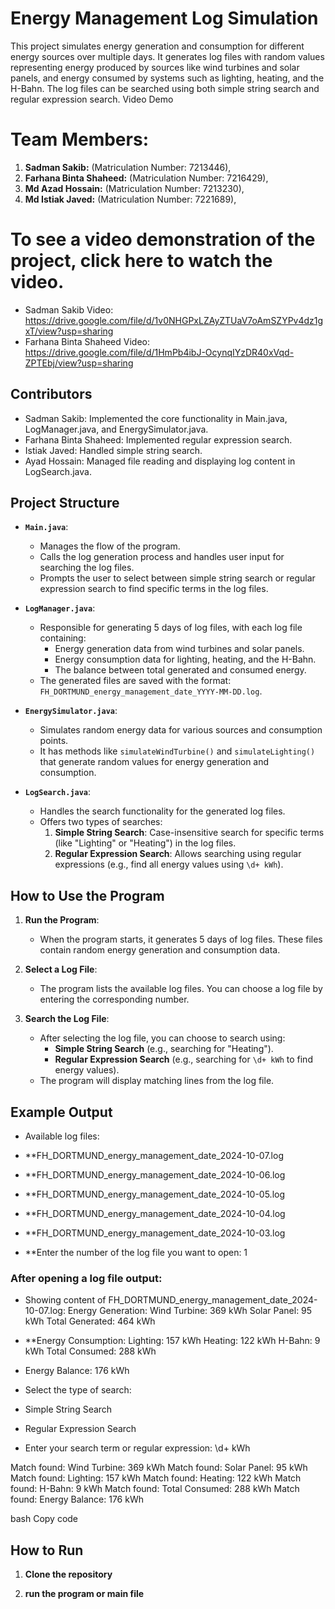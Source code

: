 # Energy Management Log Simulation

This project simulates energy generation and consumption for different energy sources over multiple days. It generates log files with random values representing energy produced by sources like wind turbines and solar panels, and energy consumed by systems such as lighting, heating, and the H-Bahn. The log files can be searched using both simple string search and regular expression search.
Video Demo
# Team Members:
1. **Sadman Sakib:** (Matriculation Number: 7213446),
2. **Farhana Binta Shaheed:** (Matriculation Number: 7216429),
3. **Md Azad Hossain:** (Matriculation Number: 7213230),
3. **Md Istiak Javed:** (Matriculation Number: 7221689),



# To see a video demonstration of the project, click here to watch the video.
 - Sadman Sakib Video: https://drive.google.com/file/d/1v0NHGPxLZAyZTUaV7oAmSZYPv4dz1gxT/view?usp=sharing
- Farhana Binta Shaheed Video: https://drive.google.com/file/d/1HmPb4ibJ-OcynqIYzDR40xVqd-ZPTEbj/view?usp=sharing

## Contributors
- Sadman Sakib: Implemented the core functionality in Main.java, LogManager.java, and EnergySimulator.java.
- Farhana Binta Shaheed: Implemented regular expression search.
- Istiak Javed: Handled simple string search.
- Ayad Hossain: Managed file reading and displaying log content in LogSearch.java.
## Project Structure

- **`Main.java`**: 
  - Manages the flow of the program.
  - Calls the log generation process and handles user input for searching the log files.
  - Prompts the user to select between simple string search or regular expression search to find specific terms in the log files.

- **`LogManager.java`**:
  - Responsible for generating 5 days of log files, with each log file containing:
    - Energy generation data from wind turbines and solar panels.
    - Energy consumption data for lighting, heating, and the H-Bahn.
    - The balance between total generated and consumed energy.
  - The generated files are saved with the format: `FH_DORTMUND_energy_management_date_YYYY-MM-DD.log`.

- **`EnergySimulator.java`**:
  - Simulates random energy data for various sources and consumption points.
  - It has methods like `simulateWindTurbine()` and `simulateLighting()` that generate random values for energy generation and consumption.

- **`LogSearch.java`**:
  - Handles the search functionality for the generated log files.
  - Offers two types of searches:
    1. **Simple String Search**: Case-insensitive search for specific terms (like "Lighting" or "Heating") in the log files.
    2. **Regular Expression Search**: Allows searching using regular expressions (e.g., find all energy values using `\d+ kWh`).

## How to Use the Program

1. **Run the Program**:
   - When the program starts, it generates 5 days of log files. These files contain random energy generation and consumption data.
   
2. **Select a Log File**:
   - The program lists the available log files. You can choose a log file by entering the corresponding number.

3. **Search the Log File**:
   - After selecting the log file, you can choose to search using:
     - **Simple String Search** (e.g., searching for "Heating").
     - **Regular Expression Search** (e.g., searching for `\d+ kWh` to find energy values).
   - The program will display matching lines from the log file.

## Example Output

- Available log files:

- **FH_DORTMUND_energy_management_date_2024-10-07.log
- **FH_DORTMUND_energy_management_date_2024-10-06.log
- **FH_DORTMUND_energy_management_date_2024-10-05.log
- **FH_DORTMUND_energy_management_date_2024-10-04.log
- **FH_DORTMUND_energy_management_date_2024-10-03.log
- **Enter the number of the log file you want to open: 1
### After opening a log file output:
- Showing content of FH_DORTMUND_energy_management_date_2024-10-07.log: Energy Generation: Wind Turbine:  369 kWh Solar Panel: 95 kWh Total Generated: 464 kWh

- **Energy Consumption: Lighting: 157 kWh Heating: 122 kWh H-Bahn: 9 kWh Total Consumed: 288 kWh

- Energy Balance: 176 kWh

- Select the type of search:

- Simple String Search
- Regular Expression Search
- Enter your search term or regular expression: \d+ kWh

Match found: Wind Turbine: 369 kWh Match found: Solar Panel: 95 kWh Match found: Lighting: 157 kWh Match found: Heating: 122 kWh Match found: H-Bahn: 9 kWh Match found: Total Consumed: 288 kWh Match found: Energy Balance: 176 kWh

bash
Copy code

## How to Run

1. **Clone the repository**
  
2. **run the program or main file**





